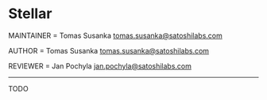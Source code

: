 # Stellar

MAINTAINER = Tomas Susanka <tomas.susanka@satoshilabs.com>

AUTHOR = Tomas Susanka <tomas.susanka@satoshilabs.com>

REVIEWER = Jan Pochyla <jan.pochyla@satoshilabs.com>

-----

TODO
